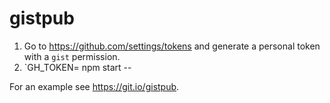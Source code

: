 # gistpub

1. Go to https://github.com/settings/tokens and generate a personal token with a `gist` permission.
2. `GH_TOKEN=<your-token> npm start -- <your-username> <target-gist-to-append-list-to>

For an example see https://git.io/gistpub.
